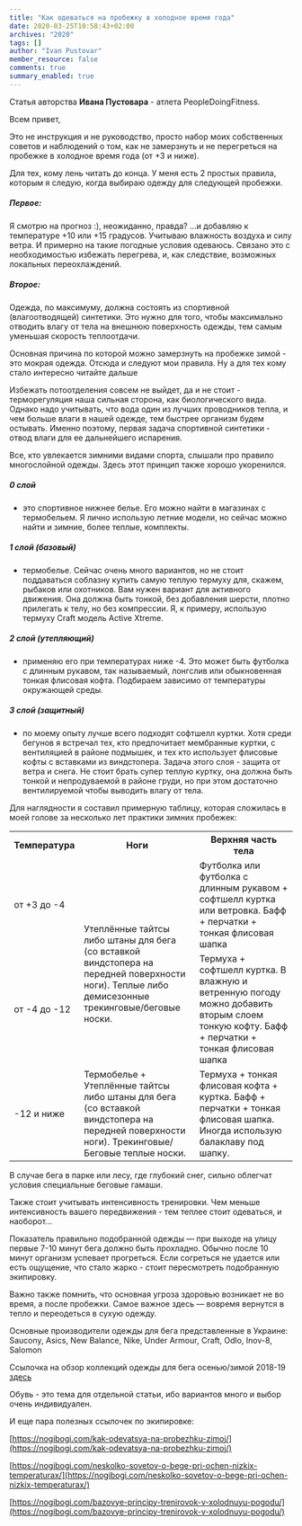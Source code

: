 ```yaml
---
title: "Как одеваться на пробежку в холодное время года"
date: 2020-03-25T10:58:43+02:00
archives: "2020"
tags: []
author: "Ivan Pustovar"
member_resource: false
comments: true
summary_enabled: true
---
```

Статья авторства **Ивана Пустовара** - атлета PeopleDoingFitness.

Всем привет, 

Это не инструкция и не руководство, просто набор моих собственных советов и наблюдений о том, как не замерзнуть и не перегреться на пробежке в холодное время года (от +3 и ниже).

Для тех, кому лень читать до конца.
У меня есть 2 простых правила, которым я следую, когда выбираю одежду для следующей пробежки.

##### Первое:
Я смотрю на прогноз :), неожиданно, правда? ...и добавляю к температуре +10 или +15 градусов. Учитываю влажность воздуха и силу ветра. И примерно на такие погодные условия одеваюсь. Связано это с необходимостью избежать перегрева, и, как следствие, возможных локальных переохлаждений.

##### Второе:
Одежда, по максимуму, должна состоять из спортивной (влагоотводящей) синтетики. Это нужно для того, чтобы максимально отводить влагу от тела на внешнюю поверхность одежды, тем самым уменьшая скорость теплоотдачи.

Основная причина по которой можно замерзнуть на пробежке зимой - это мокрая одежда. Отсюда и следуют мои правила. 
Ну а для тех кому стало интересно читайте дальше

<!--more-->

Избежать потоотделения совсем не выйдет, да и не стоит - терморегуляция наша сильная сторона, как биологического вида. Однако надо учитывать, что вода один из лучших проводников тепла, и чем больше влаги в нашей одежде, тем быстрее организм будем остывать. Именно поэтому, первая задача спортивной синтетики - отвод влаги для ее дальнейшего испарения.

Все, кто увлекается зимними видами спорта, слышали про правило многослойной одежды. Здесь этот принцип также хорошо укоренился. 

##### 0 слой
- это спортивное нижнее белье. Его можно найти в магазинах с термобельем.
Я лично использую летние модели, но сейчас можно найти и зимние, более теплые, комплекты.

##### 1 слой (базовый)
- термобелье. Сейчас очень много вариантов, но не стоит поддаваться соблазну купить самую теплую термуху для, скажем, рыбаков или охотников. Вам нужен вариант для активного движения. Она должна быть тонкой, без добавления шерсти, плотно прилегать к телу, но без компрессии. Я, к примеру, использую термуху Craft модель Active Xtreme.

##### 2 слой (утепляющий)
- применяю его при температурах ниже -4. Это может быть футболка с длинным рукавом, так называемый, лонгслив или обыкновенная тонкая флисовая кофта. Подбираем зависимо от температуры окружающей среды.

##### 3 слой (защитный)
- по моему опыту лучше всего подходят софтшелл куртки. Хотя среди бегунов я встречал тех, кто предпочитает мембранные куртки, с вентиляцией в районе подмышек, и тех кто использует флисовые кофты с вставками из виндстопера. Задача этого слоя - защита от ветра и снега. Не стоит брать супер теплую куртку, она должна быть тонкой и непродуваемой в районе груди, но при этом достаточно вентилируемой чтобы выводить влагу от тела.

Для наглядности я составил примерную таблицу, которая сложилась в моей голове за несколько лет практики зимних пробежек:

<table>
	<tbody>
		<tr>
			<th>Температура</th>
			<th>Ноги</th>
			<th>Верхняя часть тела</th>
		</tr>
		<tr>
			<td>от +3  до -4</td>
			<td rowspan="2"><br><br>Утеплённые тайтсы либо штаны для бега (со вставкой виндстопера на передней поверхности ноги).
			Теплые либо демисезонные трекинговые/беговые носки.</td>
			<td>Футболка или футболка с длинным рукавом  + софтшелл куртка или ветровка.
                Бафф + перчатки + тонкая флисовая шапка</td>
		</tr>
		<tr>
			<td>от -4 до -12</td>
			<td>Термуха + софтшелл куртка. В влажную и ветренную погоду можно добавить вторым слоем тонкую кофту.
                Бафф + перчатки + тонкая флисовая шапка</td>
		</tr>
		<tr>
			<td>-12 и ниже</td>
			<td>Термобелье + Утеплённые тайтсы либо штаны для бега (со вставкой виндстопера на передней поверхности ноги). Трекинговые/Беговые теплые носки.</td>
			<td>Термуха + тонкая флисовая кофта + куртка.
                Бафф + перчатки + тонкая флисовая шапка. Иногда использую балаклаву под шапку.</td>
		</tr>
	</tbody>
</table>

В случае бега в парке или лесу, где глубокий снег, сильно облегчат условия специальные беговые гамаши.

Также стоит учитывать интенсивность тренировки. Чем меньше интенсивность вашего передвижения - тем теплее стоит одеваться, и наоборот... 

Показатель правильно подобранной одежды —  при выходе на улицу первые 7-10 минут бега должно быть прохладно. Обычно после 10 минут организм успевает прогреться.
Если согреться не удается или есть ощущение, что стало жарко - стоит пересмотреть подобранную экипировку.

Важно также помнить, что основная угроза здоровью возникает не во время, а после пробежки.
Самое важное здесь — вовремя вернутся в тепло и переодеться в сухую одежду. 

Основные производители одежды для бега представленные в Украине:
Saucony, Asics, New Balance, Nike, Under Armour, Craft, Odlo, Inov-8, Salomon

Ссылочка на обзор коллекций одежды для бега осенью/зимой 2018-19 [здесь](https://nogibogi.com/obzor-odezhdy-dlya-bega-osen-zima-2018-19/)

Обувь - это тема для отдельной статьи, ибо вариантов много и выбор очень индивидуален.

И еще пара полезных ссылочек по экипировке:

[https://nogibogi.com/kak-odevatsya-na-probezhku-zimoj/](https://nogibogi.com/kak-odevatsya-na-probezhku-zimoj/)

[https://nogibogi.com/neskolko-sovetov-o-bege-pri-ochen-nizkix-temperaturax/](https://nogibogi.com/neskolko-sovetov-o-bege-pri-ochen-nizkix-temperaturax/)

[https://nogibogi.com/bazovye-principy-trenirovok-v-xolodnuyu-pogodu/](https://nogibogi.com/bazovye-principy-trenirovok-v-xolodnuyu-pogodu/)
